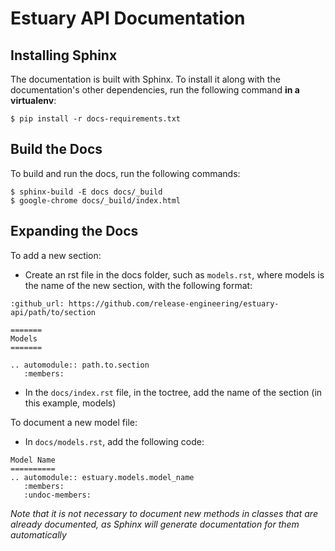 # Estuary API Documentation


## Installing Sphinx

The documentation is built with Sphinx.  To install it along with the documentation's other dependencies, run the following command **in a virtualenv**:
```
$ pip install -r docs-requirements.txt
```

## Build the Docs

To build and run the docs, run the following commands:
```
$ sphinx-build -E docs docs/_build
$ google-chrome docs/_build/index.html
```

## Expanding the Docs

To add a new section:
* Create an rst file in the docs folder, such as `models.rst`, where models is the name of the new section, with the following format:
```
:github_url: https://github.com/release-engineering/estuary-api/path/to/section

=======
Models
=======

.. automodule:: path.to.section
   :members:
```
* In the `docs/index.rst` file, in the toctree, add the name of the section (in this example, models)

To document a new model file:
* In `docs/models.rst`, add the following code:
```
Model Name
==========
.. automodule:: estuary.models.model_name
   :members:
   :undoc-members:
```

*Note that it is not necessary to document new methods in classes that are already documented, as Sphinx will generate documentation for them automatically*